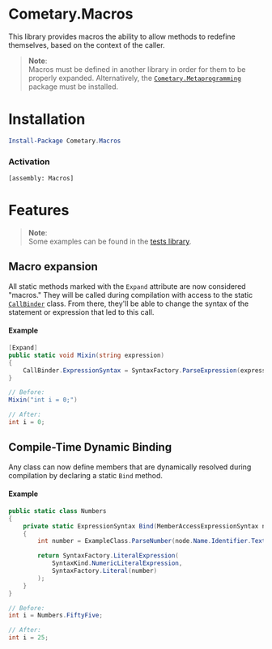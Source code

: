 Cometary.Macros
===============

This library provides macros the ability to allow methods to redefine themselves, based on the context of the caller.

> **Note**:  
> Macros must be defined in another library in order for them to be properly expanded.
> Alternatively, the [`Cometary.Metaprogramming`](../Cometary.Metaprogramming) package must be installed.

# Installation
```powershell
Install-Package Cometary.Macros
```

### Activation
```
[assembly: Macros]
```

# Features
> **Note**:  
> Some examples can be found in the [tests library](../../test/Cometary.Macros.Tests.Library).

## Macro expansion
All static methods marked with the `Expand` attribute are now considered "macros." They will be called during compilation with access to the static [`CallBinder`](./CallBinder.cs) class. From there, they'll be able to change the syntax of the statement or expression that led to this call.

#### Example
```csharp
[Expand]
public static void Mixin(string expression)
{
    CallBinder.ExpressionSyntax = SyntaxFactory.ParseExpression(expression);
}

// Before:
Mixin("int i = 0;")

// After:
int i = 0;
```

## Compile-Time Dynamic Binding
Any class can now define members that are dynamically resolved during compilation by declaring a static `Bind` method.

#### Example
```csharp
public static class Numbers
{
    private static ExpressionSyntax Bind(MemberAccessExpressionSyntax node)
    {
        int number = ExampleClass.ParseNumber(node.Name.Identifier.Text);

        return SyntaxFactory.LiteralExpression(
            SyntaxKind.NumericLiteralExpression,
            SyntaxFactory.Literal(number)
        );
    }
}

// Before:
int i = Numbers.FiftyFive;

// After:
int i = 25;
```